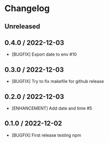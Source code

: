 # Changelog

## Unreleased

## 0.4.0 / 2022-12-03

- [BUGFIX] Export date to env #10

## 0.3.0 / 2022-12-03

- [BUGFIX] Try to fix makefile for github release

## 0.2.0 / 2022-12-03

- [ENHANCEMENT] Add date and time #5

## 0.1.0 / 2022-12-02

- [BUGFIX] First release testing npm
